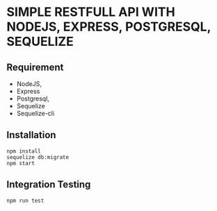 # SIMPLE RESTFULL API WITH NODEJS, EXPRESS, POSTGRESQL, SEQUELIZE

## Requirement
- NodeJS,
- Express
- Postgresql,
- Sequelize
- Sequelize-cli

## Installation

```
npm install
sequelize db:migrate
npm start
```

## Integration Testing
```
npm run test
```